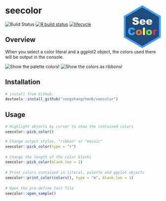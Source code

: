 # seecolor <img src="man/figures/logo.png" align="right" width="120">

<!-- badges: start -->
![Build Status](https://travis-ci.com/songshangchen6/seecolor.svg?branch=master)
[![R build status](https://github.com/songshangchen6/seecolor/workflows/R-CMD-check/badge.svg)](https://github.com/songshangchen6/seecolor/actions)
[![lifecycle](https://img.shields.io/badge/lifecycle-experimental-orange.svg)](https://www.tidyverse.org/lifecycle/#experimental)
<!-- badges: end -->


## Overview 

When you select a color literal and a ggplot2 object, the colors used there will be output in the console.

![Show the palette colors!](https://github.com/songshangchen6/seecolor/blob/master/man/figures/2.gif)
![Show the colors as ribbons!](https://github.com/songshangchen6/seecolor/blob/master/man/figures/3.gif)


## Installation
```r
# install from GitHub:
devtools::install_github("songshangchen6/seecolor")
```

## Usage


```r
# Highlight objects by cursor to show the contained colors
seecolor::pick_color()
```



```r
# Change output styles, "ribbon" or "mosaic"
seecolor::pick_color(type = "r")

# Change the length of the color blocks
seecolor::pick_color(blank.len = 1)

# Print colors contained in literal, palette and ggplot objects
seecolor::print_color(colors(), type = "m", blank.len = 1)

# Open the pre-define test file
seecolor::open_sample()
```
